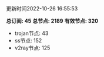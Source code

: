 更新时间2022-10-26 16:55:53

**总订阅: 45**
**总节点: 2189**
**有效节点: 320**
- trojan节点: 43
- ss节点: 152
- v2ray节点: 125
